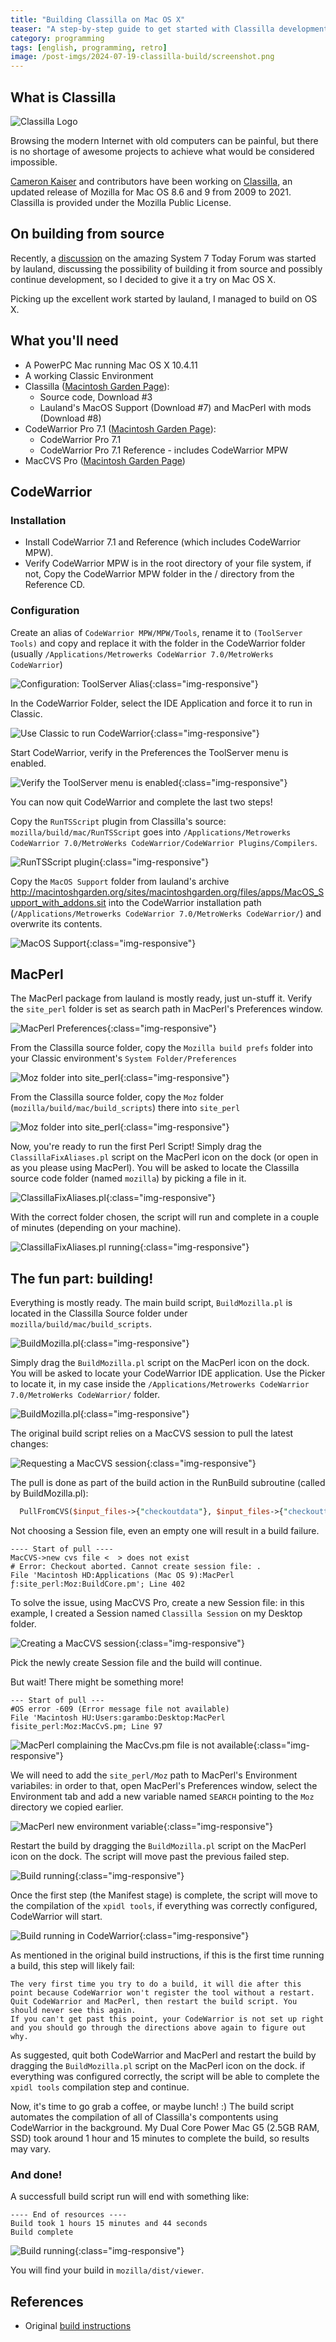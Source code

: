 ```yaml
---
title: "Building Classilla on Mac OS X"
teaser: "A step-by-step guide to get started with Classilla development on Mac OS X."
category: programming
tags: [english, programming, retro]
image: /post-imgs/2024-07-19-classilla-build/screenshot.png
---
```


## What is Classilla

![Classilla Logo](/post-imgs/2024-07-19-classilla-build/classilla.gif)

Browsing the modern Internet with old computers can be painful, but there is no shortage of awesome projects to achieve what would be considered impossible.

[Cameron Kaiser](https://www.floodgap.com) and contributors have been working on [Classilla](https://www.floodgap.com/software/classilla/), an updated release of Mozilla for Mac OS 8.6 and 9 from 2009 to 2021. Classilla is provided under the Mozilla Public License.

## On building from source

Recently, a [discussion](https://system7today.com/forums/index.php?topic=3829.0) on the amazing System 7 Today Forum was started by lauland, discussing the possibility of building it from source and possibly continue development, so I decided to give it a try on Mac OS X.

Picking up the excellent work started by lauland, I managed to build on OS X.

## What you'll need

 - A PowerPC Mac running Mac OS X 10.4.11
 - A working Classic Environment
 - Classilla ([Macintosh Garden Page](macintoshgarden.org/apps/classilla)):
    - Source code, Download #3
    - Lauland's MacOS Support (Download #7) and MacPerl with mods (Download #8)
 - CodeWarrior Pro 7.1 ([Macintosh Garden Page](http://macintoshgarden.org/apps/codewarrior-pro-71)):
    - CodeWarrior Pro 7.1 
    - CodeWarrior Pro 7.1 Reference - includes CodeWarrior MPW
 - MacCVS Pro ([Macintosh Garden Page](http://macintoshgarden.org/apps/maccvs-pro))


## CodeWarrior

### Installation
- Install CodeWarrior 7.1 and Reference (which includes CodeWarrior MPW).
- Verify CodeWarrior MPW is in the root directory of your file system, if not, Copy the CodeWarrior MPW folder in the / directory from the Reference CD.

### Configuration

Create an alias of `CodeWarrior MPW/MPW/Tools`, rename it to `(ToolServer Tools)` and copy and replace it with the folder in the CodeWarrior folder (usually `/Applications/Metrowerks CodeWarrior 7.0/MetroWerks CodeWarrior`)

![Configuration: ToolServer Alias](/post-imgs/2024-07-19-classilla-build/classilla-1.png){:class="img-responsive"}


In the CodeWarrior Folder, select the IDE Application and force it to run in Classic.

![Use Classic to run CodeWarrior](/post-imgs/2024-07-19-classilla-build/classilla-2.png){:class="img-responsive"}

Start CodeWarrior, verify in the Preferences the ToolServer menu is enabled.

![Verify the ToolServer menu is enabled](/post-imgs/2024-07-19-classilla-build/classilla-3.png){:class="img-responsive"}


You can now quit CodeWarrior and complete the last two steps!

Copy the `RunTSScript` plugin from Classilla's source: `mozilla/build/mac/RunTSScript` goes into `/Applications/Metrowerks CodeWarrior 7.0/MetroWerks CodeWarrior/CodeWarrior Plugins/Compilers`.

![RunTSScript plugin](/post-imgs/2024-07-19-classilla-build/classilla-4.png){:class="img-responsive"}

Copy the `MacOS Support` folder from lauland's archive http://macintoshgarden.org/sites/macintoshgarden.org/files/apps/MacOS_Support_with_addons.sit into the CodeWarrior installation path (`/Applications/Metrowerks CodeWarrior 7.0/MetroWerks CodeWarrior/`) and overwrite its contents.

![MacOS Support](/post-imgs/2024-07-19-classilla-build/classilla-5.png){:class="img-responsive"}

## MacPerl

The MacPerl package from lauland is mostly ready, just un-stuff it.
Verify the `site_perl` folder is set as search path in MacPerl's Preferences window.

![MacPerl Preferences](/post-imgs/2024-07-19-classilla-build/classilla-6.png){:class="img-responsive"}

From the Classilla source folder, copy the `Mozilla build prefs` folder into your Classic environment's `System Folder/Preferences`

![Moz folder into site_perl](/post-imgs/2024-07-19-classilla-build/classilla-7.png){:class="img-responsive"}


From the Classilla source folder, copy the `Moz` folder (`mozilla/build/mac/build_scripts`) there into `site_perl`

![Moz folder into site_perl](/post-imgs/2024-07-19-classilla-build/classilla-8.png){:class="img-responsive"}

Now, you're ready to run the first Perl Script!
Simply drag the `ClassillaFixAliases.pl` script on the MacPerl icon on the dock (or open in as you please using MacPerl). You will be asked to locate the Classilla source code folder (named `mozilla`) by picking a file in it.

![ClassillaFixAliases.pl](/post-imgs/2024-07-19-classilla-build/classilla-9.png){:class="img-responsive"}

With the correct folder chosen, the script will run and complete in a couple of minutes (depending on your machine).

![ClassillaFixAliases.pl running](/post-imgs/2024-07-19-classilla-build/classilla-10.png){:class="img-responsive"}

## The fun part: building!

Everything is mostly ready. The main build script, `BuildMozilla.pl` is located in the Classilla Source folder under `mozilla/build/mac/build_scripts`.

![BuildMozilla.pl ](/post-imgs/2024-07-19-classilla-build/classilla-11.png){:class="img-responsive"}

Simply drag the `BuildMozilla.pl` script on the MacPerl icon on the dock. You will be asked to locate your CodeWarrior IDE application. Use the Picker to locate it, in my case inside the `/Applications/Metrowerks CodeWarrior 7.0/MetroWerks CodeWarrior/` folder.

![BuildMozilla.pl ](/post-imgs/2024-07-19-classilla-build/classilla-12.png){:class="img-responsive"}

The original build script relies on a MacCVS session to pull the latest changes:

![Requesting a MacCVS session ](/post-imgs/2024-07-19-classilla-build/classilla-13.png){:class="img-responsive"}

The pull is done as part of the build action in the RunBuild subroutine (called by BuildMozilla.pl):

```perl
  PullFromCVS($input_files->{"checkoutdata"}, $input_files->{"checkouttime"}) calls CheckoutModules and causes the build to fail if no CVS session is provided.
```

Not choosing a Session file, even an empty one will result in a build failure.
```
---- Start of pull ----
MacCVS->new cvs file <  > does not exist
# Error: Checkout aborted. Cannot create session file: .
File 'Macintosh HD:Applications (Mac OS 9):MacPerl ƒ:site_perl:Moz:BuildCore.pm'; Line 402

```

To solve the issue, using MacCVS Pro, create a new Session file: in this example, I created a Session named `Classilla Session` on my Desktop folder.

![Creating a MacCVS session ](/post-imgs/2024-07-19-classilla-build/classilla-14.png){:class="img-responsive"}

Pick the newly create Session file and the build will continue.

But wait! There might be something more! 
```
--- Start of pull ---
#OS error -609 (Error message file not available)
File 'Macintosh HU:Users:garambo:Desktop:MacPerl fisite_perl:Moz:MacCvS.pm; Line 97
```
![MacPerl complaining the MacCvs.pm file is not available](/post-imgs/2024-07-19-classilla-build/classilla-15.png){:class="img-responsive"}


We will need to add the `site_perl/Moz` path to MacPerl's Environment variabiles: in order to that, open MacPerl's Preferences window, select the Environment tab and add a new variable named `SEARCH` pointing to the `Moz` directory we copied earlier.

![MacPerl new environment variable](/post-imgs/2024-07-19-classilla-build/classilla-16.png){:class="img-responsive"}

Restart the build by dragging the `BuildMozilla.pl` script on the MacPerl icon on the dock. The script will move past the previous failed step.

![Build running](/post-imgs/2024-07-19-classilla-build/classilla-17.png){:class="img-responsive"}

Once the first step (the Manifest stage) is complete, the script will move to the compilation of the `xpidl tools`, if everything was correctly configured, CodeWarrior will start.

![Build running in CodeWarrior](/post-imgs/2024-07-19-classilla-build/classilla-18.png){:class="img-responsive"}

As mentioned in the original build instructions, if this is the first time running a build, this step will likely fail:
```
The very first time you try to do a build, it will die after this point because CodeWarrior won't register the tool without a restart. 
Quit CodeWarrior and MacPerl, then restart the build script. You should never see this again. 
If you can't get past this point, your CodeWarrior is not set up right and you should go through the directions above again to figure out why.
```

As suggested, quit both CodeWarrior and MacPerl and restart the build by dragging the `BuildMozilla.pl` script on the MacPerl icon on the dock. if everything was configured correctly, the script will be able to complete the `xpidl tools` compilation step and continue.

Now, it's time to go grab a coffee, or maybe lunch! :)
The build script automates the compilation of all of Classilla's compontents using CodeWarrior in the background.
My Dual Core Power Mac G5 (2.5GB RAM, SSD) took around 1 hour and 15 minutes to complete the build, so results may vary.

### And done!

A successfull build script run will end with something like:
```
---- End of resources ----
Build took 1 hours 15 minutes and 44 seconds
Build complete
```


![Build running](/post-imgs/2024-07-19-classilla-build/classilla-19.png){:class="img-responsive"}

You will find your build in `mozilla/dist/viewer`.

## References

- Original [build instructions](http://www.floodgap.com/software/classilla/build.html)